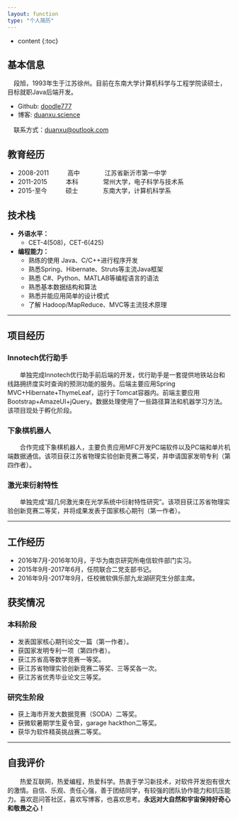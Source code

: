 ```yaml
---
layout: function
type: "个人简历"
---
```


* content
{:toc}

## 基本信息

　段旭，1993年生于江苏徐州。目前在东南大学计算机科学与工程学院读硕士，目标就职Java后端开发。

* Github: [doodle777](https://github.com/doodle777/)
* 博客: [duanxu.science](https://blog.duanxu.science/)

　联系方式：[duanxu@outlook.com](mailto:duanxu@outlook.com)

## 教育经历

- 2008-2011　　　高中　　　　江苏省新沂市第一中学
- 2011-2015　　　本科　　　　常州大学，电子科学与技术系
- 2015-至今　　　硕士　　　　东南大学，计算机科学系

## 技术栈

- **外语水平：**
    + CET-4(508)，CET-6(425)
- **编程能力：**
    + 熟练的使用 Java、C/C++进行程序开发  
    + 熟悉Spring、Hibernate、Struts等主流Java框架  
    + 熟悉 C#、Python、MATLAB等编程语言的语法　　
    + 熟悉基本数据结构和算法　　
    + 熟悉并能应用简单的设计模式　　
    + 了解 Hadoop/MapReduce、MVC等主流技术原理　　

---

## 项目经历

### Innotech优行助手
　　单独完成Innotech优行助手前后端的开发，优行助手是一套提供地铁站台和线路拥挤度实时查询的预测功能的服务。后端主要应用Spring MVC+Hibernate+ThymeLeaf，运行于Tomcat容器内。前端主要应用Bootstrap+AmazeUI+jQuery。数据处理使用了一些路径算法和机器学习方法。该项目现处于孵化阶段。

### 下象棋机器人
　　合作完成下象棋机器人，主要负责应用MFC开发PC端软件以及PC端和单片机端数据通信。该项目获江苏省物理实验创新竞赛二等奖，并申请国家发明专利（第四作者）。

### 激光束衍射特性
　　单独完成“超几何激光束在光学系统中衍射特性研究”。该项目获江苏省物理实验创新竞赛二等奖，并将成果发表于国家核心期刊（第一作者）。

---

## 工作经历

- 2016年7月-2016年10月，于华为南京研究所电信软件部门实习。
- 2015年9月-2017年6月，任院联合二党支部书记。
- 2016年9月-2017年9月，任校微软俱乐部九龙湖研究生分部主席。

## 获奖情况

### 本科阶段

- 发表国家核心期刊论文一篇（第一作者）。
- 获国家发明专利一项（第四作者）。
- 获江苏省高等数学竞赛一等奖。
- 获江苏省物理实验创新竞赛二等奖、三等奖各一次。
- 获江苏省优秀毕业论文三等奖。

### 研究生阶段

- 获上海市开发大数据竞赛（SODA）二等奖。
- 获微软暑期学生夏令营，garage hackthon二等奖。
- 获华为软件精英挑战赛二等奖。

---

## 自我评价

　　热爱互联网，热爱编程，热爱科学。热衷于学习新技术，对软件开发抱有很大的激情。自信、乐观、责任心强，善于团结同学，有较强的团队协作能力和抗压能力。喜欢逛问答社区，喜欢写博客，也喜欢思考。**永远对大自然和宇宙保持好奇心和敬畏之心！**
